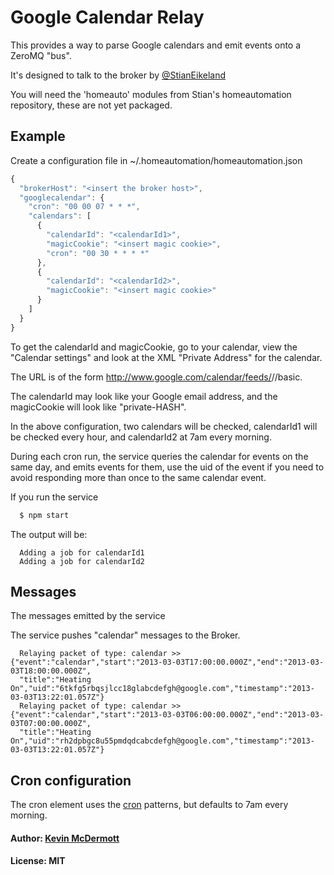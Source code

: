 # Google Calendar Relay

This provides a way to parse Google calendars and emit events onto a ZeroMQ "bus".

It's designed to talk to the broker by [@StianEikeland](https://github.com/stianeikeland/homeautomation)

You will need the 'homeauto' modules from Stian's homeautomation repository, these are not yet packaged.

## Example

Create a configuration file in ~/.homeautomation/homeautomation.json

``` js
{
  "brokerHost": "<insert the broker host>",
  "googlecalendar": {
    "cron": "00 00 07 * * *",
    "calendars": [
      {
        "calendarId": "<calendarId1>",
        "magicCookie": "<insert magic cookie>",
        "cron": "00 30 * * * *"
      },
      {
        "calendarId": "<calendarId2>",
        "magicCookie": "<insert magic cookie>"
      }
    ]
  }
}
```
To get the calendarId and magicCookie, go to your calendar, view the "Calendar settings" and look at the XML "Private Address" for the calendar.

The URL is of the form http://www.google.com/calendar/feeds/<calendarId>/<magicCookie>/basic.

The calendarId may look like your Google email address, and the magicCookie will look like "private-HASH".

In the above configuration, two calendars will be checked, calendarId1 will be checked every hour, and calendarId2 at 7am every morning.

During each cron run, the service queries the calendar for events on the same day, and emits events for them, use the uid of the event if you need to avoid responding more than once to the same calendar event.

If you run the service

``` bash
  $ npm start
```

The output will be:

```
  Adding a job for calendarId1
  Adding a job for calendarId2
```

## Messages

The messages emitted by the service

The service pushes "calendar" messages to the Broker.

```
  Relaying packet of type: calendar >> {"event":"calendar","start":"2013-03-03T17:00:00.000Z","end":"2013-03-03T18:00:00.000Z",
  "title":"Heating On","uid":"6tkfg5rbqsjlcc18glabcdefgh@google.com","timestamp":"2013-03-03T13:22:01.057Z"}
  Relaying packet of type: calendar >> {"event":"calendar","start":"2013-03-03T06:00:00.000Z","end":"2013-03-03T07:00:00.000Z",
  "title":"Heating On","uid":"rh2dpbgc8u55pmdqdcabcdefgh@google.com","timestamp":"2013-03-03T13:22:01.057Z"}
```

## Cron configuration

The cron element uses the [cron](https://npmjs.org/package/cron) patterns, but defaults to 7am every morning.

#### Author: [Kevin McDermott](http://bigkevmcd.com)
#### License: MIT
